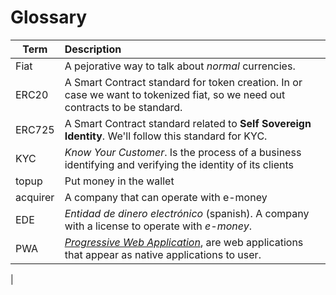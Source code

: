 Glossary
========

| Term        | Description   
| -----------|:--------------------
| Fiat       | A pejorative way to talk about *normal* currencies. 
| ERC20      | A Smart Contract standard for token creation. In or case we want to tokenized fiat, so we need out contracts to be standard. 
| ERC725     | A Smart Contract standard related to **Self Sovereign Identity**. We'll follow this standard for KYC.
| KYC        | *Know Your Customer*. Is the process of a business identifying and verifying the identity of its clients
| topup      | Put money in the wallet
| acquirer   | A company that can operate with e-money
| EDE        | *Entidad de dinero electrónico* (spanish). A company with a license to operate with *e-money*.
| PWA        | *[Progressive Web Application](https://en.wikipedia.org/wiki/Progressive_web_app)*, are web applications that appear as native applications to user.
| 